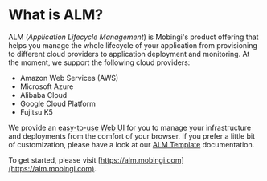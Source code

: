 # What is ALM?

ALM \(_Application Lifecycle Management_\) is Mobingi's product offering that helps you manage the whole lifecycle of your application from provisioning to different cloud providers to application deployment and monitoring. At the moment, we support the following cloud providers:

* Amazon Web Services \(AWS\)
* Microsoft Azure
* Alibaba Cloud
* Google Cloud Platform
* Fujitsu K5

We provide an [easy-to-use Web UI](https://alm.mobingi.com) for you to manage your infrastructure and deployments from the comfort of your browser. If you prefer a little bit of customization, please have a look at our [ALM Template](https://docs.mobingi.com/mobingi-alm/alm-template/what-is-alm-template) documentation.

To get started, please visit [https://alm.mobingi.com](https://alm.mobingi.com).


